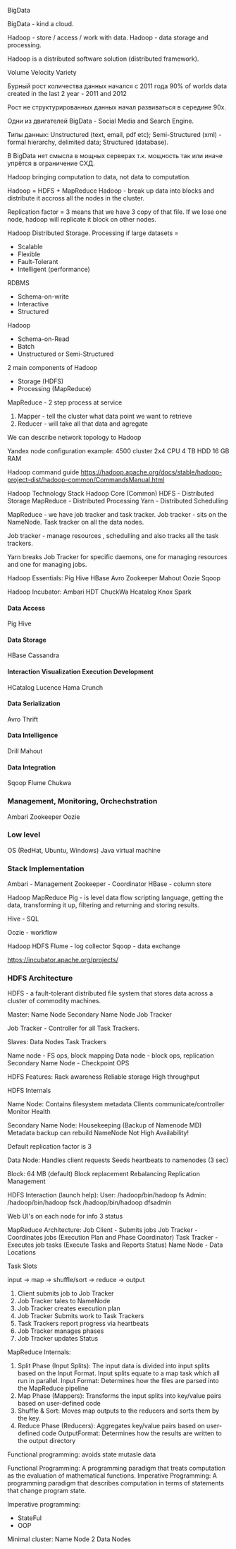BigData

BigData - kind a cloud.

Hadoop - store / access / work with data.
Hadoop - data storage and processing.

Hadoop is a distributed software solution (distributed framework).

Volume
Velocity
Variety

Бурный рост количества данных начался с 2011 года
90% of worlds data created in the last 2 year - 2011 and 2012

Рост не структурированных данных начал развиваться в середине 90х.

Одни из двигателей BigData - Social Media and Search Engine.

Типы данных:
Unstructured (text, email, pdf etc);
Semi-Structured (xml) - formal hierarchy, delimited data; 
Structured (database).

В BigData нет смысла в мощных серверах т.к. мощность так или иначе упрётся в ограничение СХД.

Hadoop bringing computation to data, not data to computation.

Hadoop = HDFS + MapReduce
Hadoop - break up data into blocks and distribute it accross all the nodes in the cluster.

Replication factor = 3 means that we have 3 copy of that file.
If we lose one node, hadoop will replicate it block on other nodes.

Hadoop
Distributed Storage. Processing if large datasets = 
 - Scalable
 - Flexible
 - Fault-Tolerant
 - Intelligent (performance)

RDBMS
 - Schema-on-write
 - Interactive
 - Structured

Hadoop
 - Schema-on-Read
 - Batch
 - Unstructured or Semi-Structured

2 main components of Hadoop
 - Storage (HDFS)
 - Processing (MapReduce)

MapReduce - 2 step process at service
1. Mapper - tell the cluster what data point we want to retrieve
2. Reducer - will take all that data and agregate


We can describe network topology to Hadoop

Yandex node configuration example:
4500 cluster
2x4 CPU
4 TB HDD
16 GB RAM

Hadoop command guide 
https://hadoop.apache.org/docs/stable/hadoop-project-dist/hadoop-common/CommandsManual.html

Hadoop Technology Stack
Hadoop Core (Common)
HDFS - Distributed Storage
MapReduce - Distributed Processing
Yarn - Distributed Schedulling

MapReduce - we have job tracker and task tracker.
Job tracker - sits on the NameNode.
Task tracker on all the data nodes.

Job tracker - manage resources , schedulling and also tracks all the task trackers.

Yarn breaks Job Tracker for specific daemons, one for managing resources and one for managing jobs.

Hadoop Essentials:
Pig
Hive
HBase
Avro
Zookeeper
Mahout
Oozie
Sqoop 

Hadoop Incubator:
Ambari
HDT
ChuckWa
Hcatalog
Knox
Spark


#### Data Access
Pig
Hive

#### Data Storage
HBase 
Cassandra

#### Interaction Visualization Execution Development
HCatalog
Lucence
Hama
Crunch

#### Data Serialization
Avro
Thrift

#### Data Intelligence
Drill
Mahout

#### Data Integration
Sqoop
Flume
Chukwa

### Management, Monitoring, Orchechstration
Ambari
Zookeeper
Oozie

### Low level
OS (RedHat, Ubuntu, Windows)
Java virtual machine

### Stack Implementation
Ambari - Management
Zookeeper - Coordinator
HBase - column store

Hadoop MapReduce
Pig - is level data flow scripting language, getting the data, transforming it up, filtering and returning and storing results.

Hive - SQL

Oozie - workflow

Hadoop HDFS
Flume - log collector
Sqoop - data exchange

https://incubator.apache.org/projects/


### HDFS Architecture

HDFS - a fault-tolerant distributed file system that stores data across a cluster of commodity machines.

Master:
Name Node
Secondary Name Node
Job Tracker

Job Tracker - Controller for all Task Trackers.

Slaves:
Data Nodes
Task Trackers

Name node - FS ops, block mapping
Data node - block ops, replication
Secondary Name Node - Checkpoint OPS

HDFS Features:
Rack awareness
Reliable storage
High throughput


HDFS Internals

Name Node:
Contains filesystem metadata
Clients communicate/controller
Monitor Health

Secondary Name Node:
Housekeeping (Backup of Namenode MD)
Metadata backup can rebuild NameNode
Not High Availability!

Default replication factor is 3


Data Node:
Handles client requests
Seeds heartbeats to namenodes (3 sec)

Block:
64 MB (default)
Block replacement
Rebalancing
Replication Management


HDFS Interaction (launch help):
User:
/hadoop/bin/hadoop fs
Admin:
/hadoop/bin/hadoop fsck
/hadoop/bin/hadoop dfsadmin

Web UI's on each node for info 3 status

MapReduce Architecture:
Job Client - Submits jobs
Job Tracker - Coordinates jobs (Execution Plan and Phase Coordinator)
Task Tracker - Executes job tasks (Execute Tasks and Reports Status)
Name Node - Data Locations 

Task Slots

input -> map -> shuffle/sort -> reduce -> output


1. Client submits job to Job Tracker
2. Job Tracker tales to NameNode
3. Job Tracker creates execution plan
4. Job Tracker Submits work to Task Trackers
5. Task Trackers report progress via heartbeats
6. Job Tracker manages phases
7. Job Tracker updates Status


MapReduce Internals:
1. Split Phase (Input Splits): The input data is divided into input splits based on the Input Format. Input splits equate to a map task which all run in parallel.
Input Format: Determines how the files are parsed into the MapReduce pipeline
2. Map Phase (Mappers): Transforms the input splits into key/value pairs based on user-defined code
3. Shuffle & Sort: Moves map outputs to the reducers and sorts them by the key.
4. Reduce Phase (Reducers): Aggregates key/value pairs based on user-defined code
OutputFormat: Determines how the results are written to the output directory

Functional programming:
avoids state mutasle data

Functional Programming: A programming paradigm that treats computation as the evaluation of mathematical functions.
Imperative Programming: A programming paradigm that describes computation in terms of statements that change program state.

Imperative programming:
- StateFul
- OOP


Minimal cluster:
Name Node
2 Data Nodes


